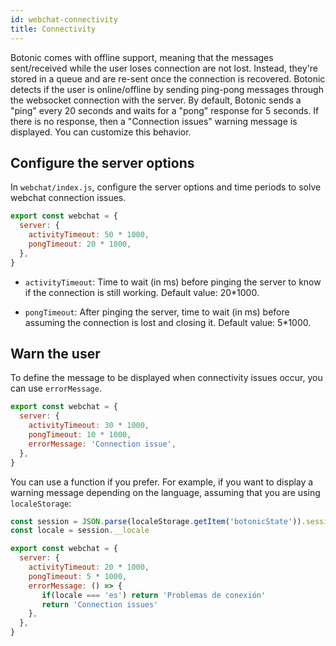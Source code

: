 ```yaml
---
id: webchat-connectivity
title: Connectivity
---
```


Botonic comes with offline support, meaning that the messages sent/received while the user loses connection are not lost. Instead, they're stored in a queue and are re-sent once the connection is recovered. Botonic detects if the user is online/offline by sending ping-pong messages through the websocket connection with the server. 
By default, Botonic sends a "ping" every 20 seconds and waits for a "pong" response for 5 seconds. If there is no response, then a "Connection issues" warning message is displayed. You can customize this behavior.

## Configure the server options

In `webchat/index.js`, configure the server options and time periods to solve webchat connection issues.


```javascript
export const webchat = {
  server: {
    activityTimeout: 50 * 1000,
    pongTimeout: 20 * 1000,
  },
}
```

- `activityTimeout`: Time to wait (in ms) before pinging the server to know if the connection is still working. Default value: 20*1000.

- `pongTimeout`: After pinging the server, time to wait (in ms) before assuming the connection is lost and closing it. Default value: 5*1000.

## Warn the user

To define the message to be displayed when connectivity issues occur, you can use `errorMessage`.

```javascript
export const webchat = {
  server: {
    activityTimeout: 30 * 1000,
    pongTimeout: 10 * 1000,
    errorMessage: 'Connection issue',
  },
}
```
You can use a function if you prefer. For example, if you want to display a warning message depending on the language, assuming that you are using `localeStorage`:

```javascript
const session = JSON.parse(localeStorage.getItem('botonicState')).session
const locale = session.__locale

export const webchat = {
  server: {
    activityTimeout: 20 * 1000,
    pongTimeout: 5 * 1000,
    errorMessage: () => {
       if(locale === 'es') return 'Problemas de conexión'
       return 'Connection issues'
    },
  },
}
```
